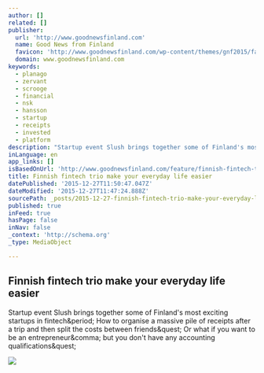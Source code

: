 ```yaml
---
author: []
related: []
publisher:
  url: 'http://www.goodnewsfinland.com'
  name: Good News from Finland
  favicon: 'http://www.goodnewsfinland.com/wp-content/themes/gnf2015/favicon.ico'
  domain: www.goodnewsfinland.com
keywords:
  - planago
  - zervant
  - scrooge
  - financial
  - nsk
  - hansson
  - startup
  - receipts
  - invested
  - platform
description: "Startup event Slush brings together some of Finland's most exciting startups in fintech. How to organise a massive pile of receipts after a trip and then split the costs between friends? Or what if you want to be an entrepreneur, but you don't have any accounting qualifications?"
inLanguage: en
app_links: []
isBasedOnUrl: 'http://www.goodnewsfinland.com/feature/finnish-fintech-trio-make-your-everyday-life-easier/'
title: Finnish fintech trio make your everyday life easier
datePublished: '2015-12-27T11:50:47.047Z'
dateModified: '2015-12-27T11:47:24.888Z'
sourcePath: _posts/2015-12-27-finnish-fintech-trio-make-your-everyday-life-easier.md
published: true
inFeed: true
hasPage: false
inNav: false
_context: 'http://schema.org'
_type: MediaObject

---
```

<article style=""><h1>Finnish fintech trio make your everyday life easier</h1><p>Startup event Slush brings together some of Finland's most exciting startups in fintech&amp;period; How to organise a massive pile of receipts after a trip and then split the costs between friends&amp;quest; Or what if you want to be an entrepreneur&amp;comma; but you don't have any accounting qualifications&amp;quest;</p><img src="http://www.goodnewsfinland.com/wp-content/uploads/2015/11/GNF_Zervant_Slush_765x430.jpg" /></article>